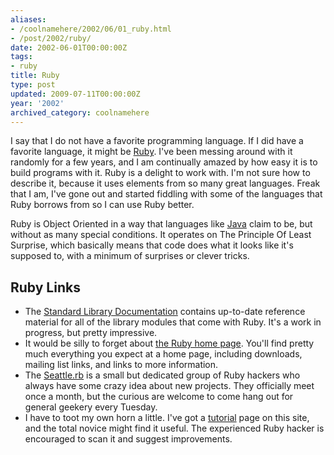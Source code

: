 ```yaml
---
aliases:
- /coolnamehere/2002/06/01_ruby.html
- /post/2002/ruby/
date: 2002-06-01T00:00:00Z
tags:
- ruby
title: Ruby
type: post
updated: 2009-07-11T00:00:00Z
year: '2002'
archived_category: coolnamehere
---
```

I say that I do not have a favorite programming language. If I did have a 
favorite language, it might be [Ruby](http://www.ruby-lang.org/).  I've been 
messing around with it randomly for a few years, and I am continually amazed 
by how easy it is to build programs with it. Ruby is a delight to work with. 
I'm not sure how to describe it, because it uses elements from so many great 
languages. Freak that I am, I've gone out and started fiddling with some of 
the languages that Ruby borrows from so I can use Ruby better.
<!--more-->

Ruby is Object Oriented in a way that languages like [Java](http://java.sun.com/) 
claim to be, but without as many special conditions. It operates on The 
Principle Of Least Surprise, which basically means that code does what it 
looks like it's supposed to, with a minimum of surprises or clever tricks.

## Ruby Links

* The [Standard Library Documentation](http://www.ruby-doc.org/stdlib/) 
  contains up-to-date reference material for all of the library modules that 
  come with Ruby. It's a work in progress, but pretty impressive.
* It would be silly to forget about [the Ruby home 
  page](http://www.ruby-lang.org/). You'll find pretty much everything you 
  expect at a home page, including downloads, mailing list links, and links to 
  more information.
* The [Seattle.rb](http://www.zenspider.com/seattle.rb) is a small but 
  dedicated group of Ruby hackers who always have some crazy idea about new 
  projects. They officially meet once a month, but the curious are welcome to 
  come hang out for general geekery every Tuesday.
* I have to toot my own horn a little. I've got a [tutorial](/post/2003/01-first-steps/)
  page on this site, and the total novice might find it useful. The experienced 
  Ruby hacker is encouraged to scan it and suggest improvements.


